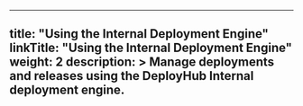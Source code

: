 ---
 
title:  "Using the Internal Deployment Engine"
linkTitle: "Using the Internal Deployment Engine"
weight: 2
description: >
  Manage deployments and releases using the DeployHub Internal deployment engine. 
---